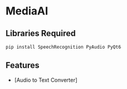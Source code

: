 # MediaAI
## Libraries Required
```pip install SpeechRecognition PyAudio PyQt6```

## Features
- [Audio to Text Converter]
